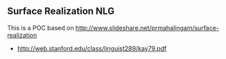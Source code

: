 ## Surface Realization NLG
This is a POC based on http://www.slideshare.net/prmahalingam/surface-realization
- http://web.stanford.edu/class/linguist289/kay79.pdf
